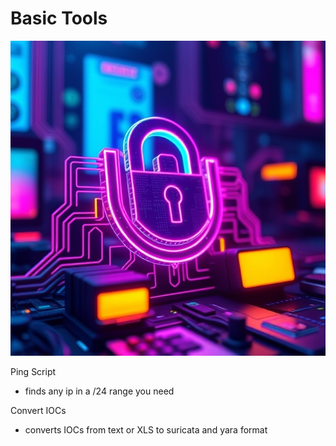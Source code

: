 # Basic Tools

<div align="center">
  <img src="https://github.com/Infinit3i/basic-tools/blob/9e8668cc58f20e4db88efc0c2707d00d3309e190/Assets/Basic_Tools.jpeg" alt="Basic Tools Image" width="600">
</div>

Ping Script
- finds any ip in a /24 range you need

Convert IOCs
- converts IOCs from text or XLS to suricata and yara format
